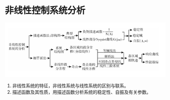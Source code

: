 # 非线性控制系统分析

![](attachments/Pasted%20image%2020240814100537.png)


1. 非线性系统的特征，非线性系统与线性系统的区别与联系。
2. 描述函数及其性质，用描述函数分析系统的稳定性、自振及有关参数。



